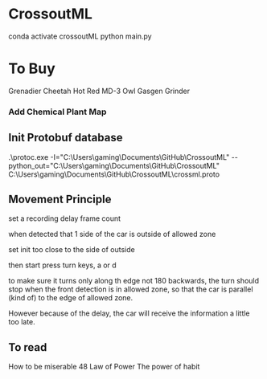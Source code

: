 # CrossoutML
 
conda activate crossoutML
python main.py


# To Buy
Grenadier
Cheetah
Hot Red
MD-3 Owl
Gasgen
Grinder


### Add Chemical Plant Map


## Init Protobuf database
.\protoc.exe -I="C:\Users\gaming\Documents\GitHub\CrossoutML" --python_out="C:\Users\gaming\Documents\GitHub\CrossoutML" C:\Users\gaming\Documents\GitHub\CrossoutML\crossml.proto


## Movement Principle

set a recording delay frame count

when detected that 1 side of the car is outside of allowed zone

set init too close to the side of outside

then start press turn keys, a or d

to make sure it turns only along th edge not 180 backwards, the turn should stop when the front detection is in allowed zone, so that the car is parallel (kind of) to the edge of allowed zone.

However because of the delay, the car will receive the information a little too late.


## To read

How to be miserable
48 Law of Power
The power of habit